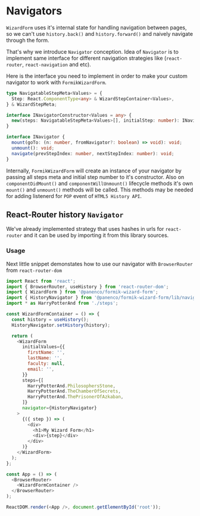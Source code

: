 # Navigators

`WizardForm` uses it's internal state for handling navigation between pages, so we can't use `history.back()` and `history.forward()` and naively navigate through the form.

That's why we introduce `Navigator` conception. Idea of `Navigator` is to implement same interface for different navigation strategies like (`react-router`, `react-navigation` and etc).

Here is the interface you need to implement in order to make your custom navigator to work with `FormikWizardForm`.

```typescript
type NavigatableStepMeta<Values> = {
  Step: React.ComponentType<any> & WizardStepContainer<Values>,
} & WizardStepMeta;

interface INavigatorConstructor<Values = any> {
  new(steps: NavigatableStepMeta<Values>[], initialStep: number): INavigator;
}

interface INavigator {
  mount(goTo: (n: number, fromNavigator?: boolean) => void): void;
  unmount(): void;
  navigate(prevStepIndex: number, nextStepIndex: number): void;
}
```

Internally, `FormikWizardForm` will create an instance of your navigator by passing all steps meta and initial step number to it's constructor. Also on `componentDidMount()` and `componentWillUnmount()` lifecycle methods it's own `mount()` and `unmount()` methods will be called. This methods may be needed for adding listenerd for `POP` event of `HTML5 History API`.

## React-Router history `Navigator`

We've already implemented strategy that uses hashes in urls for `react-router` and it can be used by importing it from this library sources.

### Usage

Next little snippet demonstates how to use our navigator with `BrowserRouter` from `react-router-dom`

```javascript
import React from 'react';
import { BrowserRouter, useHistory } from 'react-router-dom';
import { WizardForm } from '@panenco/formik-wizard-form';
import { HistoryNavigator } from '@panenco/formik-wizard-form/lib/navigators/HistoryNavigator';
import * as HarryPotterAnd from './steps';

const WizardFormContainer = () => {
  const history = useHistory();
  HistoryNavigator.setHistory(history);

  return (
    <WizardForm
      initialValues={{
        firstName: '',
        lastName: '',
        faculty: null,
        email: '',
      }}
      steps={[
        HarryPotterAnd.PhilosophersStone,
        HarryPotterAnd.TheChamberOfSecrets,
        HarryPotterAnd.ThePrisonerOfAzkaban,
      ]}
      navigator={HistoryNavigator}
    >
      {({ step }) => (
        <div>
          <h1>My Wizard Form</h1>
          <div>{step}</div>
        </div>
      )}
    </WizardForm>
  );
};

const App = () => (
  <BrowserRouter>
    <WizardFormContainer />
  </BrowserRouter>
);

ReactDOM.render(<App />, document.getElementById('root'));
```
